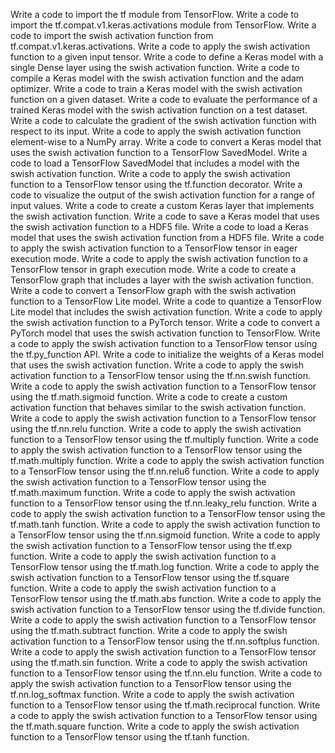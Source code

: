 Write a code to import the tf module from TensorFlow.
Write a code to import the tf.compat.v1.keras.activations module from TensorFlow.
Write a code to import the swish activation function from tf.compat.v1.keras.activations.
Write a code to apply the swish activation function to a given input tensor.
Write a code to define a Keras model with a single Dense layer using the swish activation function.
Write a code to compile a Keras model with the swish activation function and the adam optimizer.
Write a code to train a Keras model with the swish activation function on a given dataset.
Write a code to evaluate the performance of a trained Keras model with the swish activation function on a test dataset.
Write a code to calculate the gradient of the swish activation function with respect to its input.
Write a code to apply the swish activation function element-wise to a NumPy array.
Write a code to convert a Keras model that uses the swish activation function to a TensorFlow SavedModel.
Write a code to load a TensorFlow SavedModel that includes a model with the swish activation function.
Write a code to apply the swish activation function to a TensorFlow tensor using the tf.function decorator.
Write a code to visualize the output of the swish activation function for a range of input values.
Write a code to create a custom Keras layer that implements the swish activation function.
Write a code to save a Keras model that uses the swish activation function to a HDF5 file.
Write a code to load a Keras model that uses the swish activation function from a HDF5 file.
Write a code to apply the swish activation function to a TensorFlow tensor in eager execution mode.
Write a code to apply the swish activation function to a TensorFlow tensor in graph execution mode.
Write a code to create a TensorFlow graph that includes a layer with the swish activation function.
Write a code to convert a TensorFlow graph with the swish activation function to a TensorFlow Lite model.
Write a code to quantize a TensorFlow Lite model that includes the swish activation function.
Write a code to apply the swish activation function to a PyTorch tensor.
Write a code to convert a PyTorch model that uses the swish activation function to TensorFlow.
Write a code to apply the swish activation function to a TensorFlow tensor using the tf.py_function API.
Write a code to initialize the weights of a Keras model that uses the swish activation function.
Write a code to apply the swish activation function to a TensorFlow tensor using the tf.nn.swish function.
Write a code to apply the swish activation function to a TensorFlow tensor using the tf.math.sigmoid function.
Write a code to create a custom activation function that behaves similar to the swish activation function.
Write a code to apply the swish activation function to a TensorFlow tensor using the tf.nn.relu function.
Write a code to apply the swish activation function to a TensorFlow tensor using the tf.multiply function.
Write a code to apply the swish activation function to a TensorFlow tensor using the tf.math.multiply function.
Write a code to apply the swish activation function to a TensorFlow tensor using the tf.nn.relu6 function.
Write a code to apply the swish activation function to a TensorFlow tensor using the tf.math.maximum function.
Write a code to apply the swish activation function to a TensorFlow tensor using the tf.nn.leaky_relu function.
Write a code to apply the swish activation function to a TensorFlow tensor using the tf.math.tanh function.
Write a code to apply the swish activation function to a TensorFlow tensor using the tf.nn.sigmoid function.
Write a code to apply the swish activation function to a TensorFlow tensor using the tf.exp function.
Write a code to apply the swish activation function to a TensorFlow tensor using the tf.math.log function.
Write a code to apply the swish activation function to a TensorFlow tensor using the tf.square function.
Write a code to apply the swish activation function to a TensorFlow tensor using the tf.math.abs function.
Write a code to apply the swish activation function to a TensorFlow tensor using the tf.divide function.
Write a code to apply the swish activation function to a TensorFlow tensor using the tf.math.subtract function.
Write a code to apply the swish activation function to a TensorFlow tensor using the tf.nn.softplus function.
Write a code to apply the swish activation function to a TensorFlow tensor using the tf.math.sin function.
Write a code to apply the swish activation function to a TensorFlow tensor using the tf.nn.elu function.
Write a code to apply the swish activation function to a TensorFlow tensor using the tf.nn.log_softmax function.
Write a code to apply the swish activation function to a TensorFlow tensor using the tf.math.reciprocal function.
Write a code to apply the swish activation function to a TensorFlow tensor using the tf.math.square function.
Write a code to apply the swish activation function to a TensorFlow tensor using the tf.tanh function.